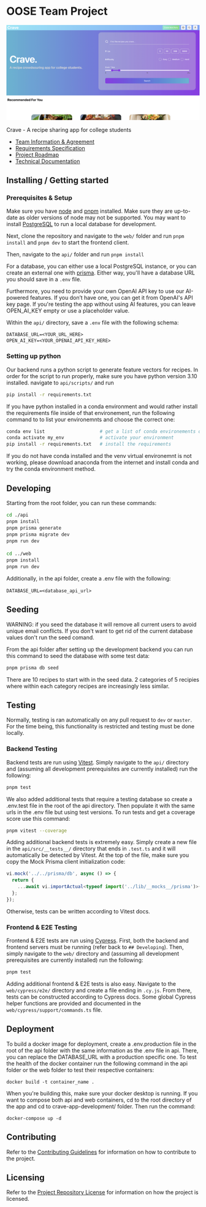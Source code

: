 # OOSE Team Project

![App Screenshot](web/images/crave.png)

Crave - A recipe sharing app for college students

- [Team Information & Agreement](./docs/team-agreement.md)
- [Requirements Specification](./docs/requirements-specification.md)
- [Project Roadmap](./docs/roadmap.md)
- [Technical Documentation](./docs/technical-documentation.md)

## Installing / Getting started

### Prerequisites & Setup

Make sure you have [node](https://nodejs.org/en) and [pnpm](https://pnpm.io/) installed. Make sure they are up-to-date as older versions of node may not be supported. You may want to install [PostgreSQL](https://www.postgresql.org/) to run a local database for development.

Next, clone the repository and navigate to the `web/` folder and run `pnpm install` and `pnpm dev` to start the frontend client.

Then, navigate to the `api/` folder and run `pnpm install`

For a database, you can either use a local PostgreSQL instance, or you can create an external one with [prisma](https://console.prisma.io/cm76k5lgv04fom2dzj2ohv0rm/overview). Either way, you'll have a database URL you should save in a `.env` file.

Furthermore, you need to provide your own OpenAI API key to use our AI-powered features. If you don’t have one, you can get it from OpenAI's API key page. If you're testing the app without using AI features, you can leave OPEN_AI_KEY empty or use a placeholder value.

Within the `api/` directory, save a `.env` file with the following schema:

```env
DATABASE_URL=<YOUR_URL_HERE>
OPEN_AI_KEY=<YOUR_OPENAI_API_KEY_HERE>
```

### Setting up python

Our backend runs a python script to generate feature vectors for recipes. In order for the script to run properly, make sure you have
python version 3.10 installed. navigate to `api/scripts/` and run

```bash
pip install -r requirements.txt
```

If you have python installed in a conda environment and would rather install the requirements file inside of that environement, run 
the following command to to list your environemnts and choose the correct one:

```bash
conda env list                    # get a list of conda environements on your local machine
conda activate my_env             # activate your environment
pip install -r requirements.txt   # install the requirements
```
If you do not have conda installed and the venv virtual environemnt is not working, please download anaconda from the internet and install conda and try the conda environment method.


## Developing

Starting from the root folder, you can run these commands:

```bash
cd ./api
pnpm install
pnpm prisma generate
pnpm prisma migrate dev
pnpm run dev

cd ../web
pnpm install
pnpm run dev
```

Additionally, in the api folder, create a .env file with the following:

```DATABASE_URL=<database_api_url>```

## Seeding

WARNING: if you seed the database it will remove all current users to avoid unique email conflicts. If you don't want to get rid of the current database values don't run the seed comand.

From the api folder after setting up the development backend you can run this command to seed the database with some test data:

```bash
pnpm prisma db seed
```

There are 10 recipes to start with in the seed data. 2 categories of 5 recipies where within each category recipes are increasingly less similar.

## Testing

Normally, testing is ran automatically on any pull request to `dev` or `master`. For the time being, this functionality is restricted and testing must be done locally. 

### Backend Testing

Backend tests are run using [Vitest](https://vitest.dev/). Simply navigate to the `api/` directory and (assuming all development prerequisites are currently installed) run the following:

```bash
pnpm test
```

We also added additional tests that require a testing database so create a .env.test file in the root of the api directory. Then populate it with the same urls in the .env file but using test versions. To run tests and get a coverage score use this command:

```bash
pnpm vitest --coverage
```


Adding additional backend tests is extremely easy. Simply create a new file in the `api/src/__tests__/` directory that ends in `.test.ts` and it will automatically be detected by Vitest. At the top of the file, make sure you copy the Mock Prisma client initialization code:

```typescript
vi.mock('../../prisma/db', async () => {
  return {
    ...await vi.importActual<typeof import('../lib/__mocks__/prisma')>('../lib/__mocks__/prisma')
  };
});
```

Otherwise, tests can be written according to Vitest docs.

### Frontend & E2E Testing

Frontend & E2E tests are run using [Cypress](https://www.cypress.io/). First, both the backend and frontend servers must be running (refer back to `## Developing`). Then, simply navigate to the `web/` directory and (assuming all development prerequisites are currently installed) run the following:

```bash
pnpm test
```

Adding additional frontend & E2E tests is also easy. Navigate to the `web/cypress/e2e/` directory and create a file ending in `.cy.js`. From there, tests can be constructed according to Cypress docs. Some global Cypress helper functions are provided and documented in the `web/cypress/support/commands.ts` file.

## Deployment

To build a docker image for deployment, create a .env.production file in the root of the api folder with the same information as the .env
file in api. There, you can replace the DATABASE_URL with a production specific one. To test the health of the docker container run the following
command in the api folder or the web folder to test their respective containers:

```
docker build -t container_name .
```

When you're building this, make sure your docker desktop is running. If you want to compose both api and web containers, cd to 
the root directory of the app and cd to crave-app-development/ folder. Then run the command: 

```
docker-compose up -d
```

## Contributing

Refer to the [Contributing Guidelines](./CONTRIBUTING.md) for information on how to contribute to the project.

## Licensing

Refer to the [Project Repository License](./LICENSE.md) for information on how the project is licensed.
